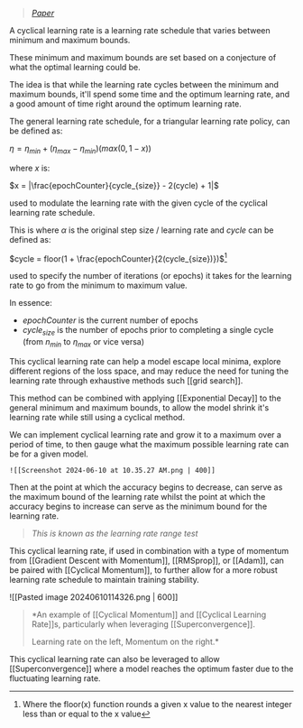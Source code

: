 > *[Paper](https://arxiv.org/pdf/1506.01186)*

A cyclical learning rate is a learning rate schedule that varies between minimum and maximum bounds.

These minimum and maximum bounds are set based on a conjecture of what the optimal learning could be.

The idea is that while the learning rate cycles between the minimum and maximum bounds, it'll spend some time and the optimum learning rate, and a good amount of time right around the optimum learning rate.

The general learning rate schedule, for a triangular learning rate policy, can be defined as:

$\eta = \eta_{min} + (\eta_{max} - \eta_{min})(max(0 , 1-x))$

where $x$ is:

$x = |\frac{epochCounter}{cycle_{size}} - 2(cycle) + 1|$

used to modulate the learning rate with the given cycle of the cyclical learning rate schedule.

This is where $\alpha$ is the original step size / learning rate and $cycle$ can be defined as:

$cycle = floor(1 + \frac{epochCounter}{2(cycle_{size})})$[^1]

used to specify the number of iterations (or epochs) it takes for the learning rate to go from the minimum to maximum value.

In essence:

- $epochCounter$ is the current number of epochs
- $cycle_{size}$ is the number of epochs prior to completing a single cycle (from $n_{min}$ to $\eta_{max}$ or vice versa)

This cyclical learning rate can help a model escape local minima, explore different regions of the loss space, and may reduce the need for tuning the learning rate through exhaustive methods such [[grid search]].

This method can be combined with applying [[Exponential Decay]] to the general minimum and maximum bounds, to allow the model shrink it's learning rate while still using a cyclical method.

We can implement cyclical learning rate and grow it to a maximum over a period of time, to then gauge what the maximum possible learning rate can be for a given model. 

	![[Screenshot 2024-06-10 at 10.35.27 AM.png | 400]]

Then at the point at which the accuracy begins to decrease, can serve as the maximum bound of the learning rate whilst the point at which the accuracy begins to increase can serve as the minimum bound for the learning rate.

> *This is known as the learning rate range test*

This cyclical learning rate, if used in combination with a type of momentum from [[Gradient Descent with Momentum]], [[RMSprop]], or [[Adam]], can be paired with [[Cyclical Momentum]], to further allow for a more robust learning rate schedule to maintain training stability.

![[Pasted image 20240610114326.png | 600]]

> *An example of [[Cyclical Momentum]] and [[Cyclical Learning Rate]]s, particularly when leveraging [[Superconvergence]].
> 
> Learning rate on the left, Momentum on the right.*

This cyclical learning rate can also be leveraged to allow [[Superconvergence]] where a model reaches the optimum faster due to the fluctuating learning rate.


[^1]: Where the floor(x) function rounds a given x value to the nearest integer less than or equal to the x value